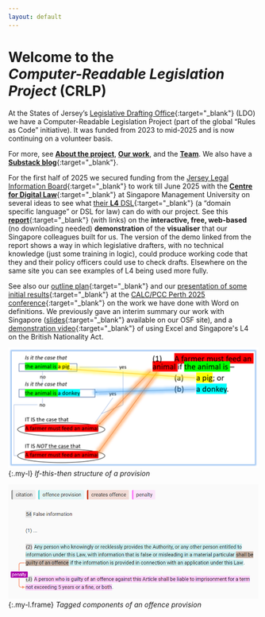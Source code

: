 ```yaml
---
layout: default
---
```


# <span>Welcome to the</span> <br><em>Computer-Readable Legislation Project</em> (CRLP)

At the States of Jersey’s [Legislative Drafting Office](https://www.gov.je/Government/NonexecLegal/StatesGreffe/Pages/LegislativeDraftingOffice.aspx){:target="_blank"} (LDO) we have a Computer-Readable Legislation Project (part of the global “Rules as Code” initiative). It was funded from 2023 to mid-2025 and is now continuing on a volunteer basis.

For more, see [**About the project**](/about), [**Our work**](/work), and the [**Team**](/team). We also have a [**Substack blog**](https://digitallegislation.substack.com){:target="_blank"}.

For the first half of 2025 we secured funding from the [Jersey Legal Information Board](https://www.jerseylaw.je/Pages/About.aspx){:target="_blank"} to work till June 2025 with the [**Centre for Digital Law**](https://cdl.smu.edu.sg/projects/research-project-computational-law-rpcl){:target="_blank"} at Singapore Management University on several ideas to see what [their **L4** DSL](https://github.com/smucclaw){:target="_blank"} (a “domain specific language” or DSL for law) can do with our project. See this [**report**](https://osf.io/x43td){:target="_blank"} (with links) on the **interactive, free, web-based** (no downloading needed) **demonstration** of the **visualiser** that our Singapore colleagues built for us. The version of the demo linked from the report shows a way in which legislative drafters, with no technical knowledge (just some training in logic), could produce working code that they and their policy officers could use to check drafts. Elsewhere on the same site you can see examples of L4 being used more fully.

See also our [outline plan](https://osf.io/jauqb){:target="_blank"} and our [presentation of some initial results](https://youtu.be/zq6mf2zz7Eg){:target="_blank"} at the [CALC/PCC Perth 2025 conference](https://www.calc.ngo/sites/default/files/APCC-CALC%202025%20regional%20drafting%20conference%20program%20%28as%20at%2019-2-25%29_0.pdf){:target="_blank"} on the work we have done with Word on definitions. We previously gave an interim summary our work with Singapore ([slides](https://osf.io/fqmcn){:target="_blank"} available on our OSF site), and a [demonstration video](https://youtu.be/Gtq_lDa1qRE){:target="_blank"} of using Excel and Singapore's L4 on the British Nationality Act.


![A diagram showing the if-this-then-that structure of a piece of legislation](/images/ifttt-example.png){:.my-l} *If-this-then structure of a provision*

![A highlighted offence provision showing its component parts](/images/highlighted-provision.png){:.my-l.frame} *Tagged components of an offence provision*

